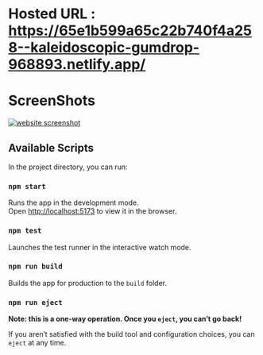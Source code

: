 # Hosted URL : https://65e1b599a65c22b740f4a258--kaleidoscopic-gumdrop-968893.netlify.app/

# ScreenShots

<a href="https://rrlc.netlify.app/"><img src="https://github.com/akashpawar43/Radiant-Riches/blob/master/public/website.png" alt="website screenshot"></a>


## Available Scripts

In the project directory, you can run:

### `npm start`

Runs the app in the development mode.<br>
Open [http://localhost:5173](http://localhost:5173) to view it in the browser.

### `npm test`

Launches the test runner in the interactive watch mode.<br>

### `npm run build`

Builds the app for production to the `build` folder.<br>

### `npm run eject`

**Note: this is a one-way operation. Once you `eject`, you can’t go back!**

If you aren’t satisfied with the build tool and configuration choices, you can `eject` at any time.

